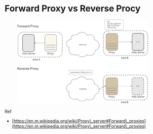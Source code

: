 # Forward Proxy vs Reverse Procy

<figure><img src="../../../.gitbook/assets/image (1) (1) (1) (1) (1) (1).png" alt=""><figcaption></figcaption></figure>



Ref

* [https://en.m.wikipedia.org/wiki/Proxy\_server#Forward\_proxies](https://en.m.wikipedia.org/wiki/Proxy\_server#Forward\_proxies)
